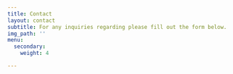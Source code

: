 ```yaml
---
title: Contact
layout: contact
subtitle: For any inquiries regarding please fill out the form below.
img_path: ''
menu:
  secondary:
    weight: 4

---
```

